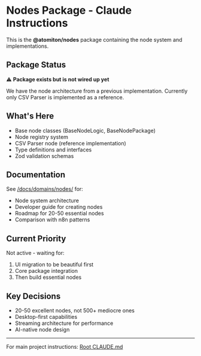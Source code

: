 # Nodes Package - Claude Instructions

This is the **@atomiton/nodes** package containing the node system and implementations.

## Package Status

⚠️ **Package exists but is not wired up yet**

We have the node architecture from a previous implementation. Currently only CSV Parser is implemented as a reference.

## What's Here

- Base node classes (BaseNodeLogic, BaseNodePackage)
- Node registry system
- CSV Parser node (reference implementation)
- Type definitions and interfaces
- Zod validation schemas

## Documentation

See [/docs/domains/nodes/](../../../docs/domains/nodes/) for:

- Node system architecture
- Developer guide for creating nodes
- Roadmap for 20-50 essential nodes
- Comparison with n8n patterns

## Current Priority

Not active - waiting for:

1. UI migration to be beautiful first
2. Core package integration
3. Then build essential nodes

## Key Decisions

- 20-50 excellent nodes, not 500+ mediocre ones
- Desktop-first capabilities
- Streaming architecture for performance
- AI-native node design

---

For main project instructions: [Root CLAUDE.md](../../../.claude/CLAUDE.md)
